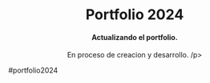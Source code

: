 <div align="center">
  <h1>Portfolio 2024</h1> 

  <h4>Actualizando el portfolio.</h4>
  <p>En proceso de creacion y desarrollo. /p>

</div>
#portfolio2024
